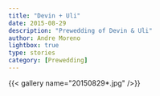 ```yaml
---
title: "Devin + Uli"
date: 2015-08-29
description: "Prewedding of Devin & Uli"
author: Andre Moreno
lightbox: true
type: stories
category: [Prewedding]
---
```


{{< gallery name="20150829*.jpg" />}}